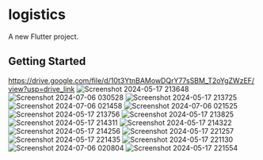 # logistics

A new Flutter project.

## Getting Started
https://drive.google.com/file/d/10t3YtnBAMowDQrY77sSBM_T2oYgZWzEF/view?usp=drive_link
![Screenshot 2024-05-17 213648](https://github.com/yassa1312/Logistics/assets/139929196/20d4c0d2-c646-4629-887b-441d762bc00c)![Screenshot 2024-07-06 030528](https://github.com/yassa1312/Logistics/assets/139929196/04ae5fad-6de2-45d4-a5aa-08aea2ff773f)
![Screenshot 2024-05-17 213725](https://github.com/yassa1312/Logistics/assets/139929196/17c889bf-d2eb-4ce1-9ff4-d2f6ccb6db58)![Screenshot 2024-07-06 021458](https://github.com/yassa1312/Logistics/assets/139929196/2f00b67e-e507-4130-a344-33dff528d996)
![Screenshot 2024-07-06 021525](https://github.com/yassa1312/Logistics/assets/139929196/a47e93d6-6d48-4157-a1af-e24b37d855b7)![Screenshot 2024-05-17 213756](https://github.com/yassa1312/Logistics/assets/139929196/49318520-f00d-4f6f-8472-3df713845b20)
![Screenshot 2024-05-17 213825](https://github.com/yassa1312/Logistics/assets/139929196/b2793aa0-907c-4f5d-b627-ef20b209a9a3)![Screenshot 2024-05-17 214311](https://github.com/yassa1312/Logistics/assets/139929196/8c4d3e7a-7ed3-4c72-aa94-1de4da70e51b)
![Screenshot 2024-05-17 214322](https://github.com/yassa1312/Logistics/assets/139929196/254c2d28-d5ec-4a50-aee2-09e5d90d1755)![Screenshot 2024-05-17 214256](https://github.com/yassa1312/Logistics/assets/139929196/cfe46b72-6b97-45a4-98f5-684299b8591e)
![Screenshot 2024-05-17 221257](https://github.com/yassa1312/Logistics/assets/139929196/dc523b29-a9b9-48f7-8bb6-87ff273d3ede)![Screenshot 2024-05-17 221435](https://github.com/yassa1312/Logistics/assets/139929196/217b25c8-9dee-49ab-80d3-13da0f61e2d3)
![Screenshot 2024-05-17 221130](https://github.com/yassa1312/Logistics/assets/139929196/8d3f7e17-ba96-4773-ada4-5ea907fa2b15)![Screenshot 2024-07-06 020804](https://github.com/yassa1312/Logistics/assets/139929196/a4f34e93-825d-4a8d-9b13-81ca22ad2834)
![Screenshot 2024-05-17 221554](https://github.com/yassa1312/Logistics/assets/139929196/e5b3e9e5-c514-4e5f-b352-12b25a68ffe8)























